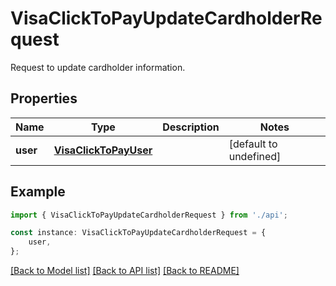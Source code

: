 # VisaClickToPayUpdateCardholderRequest

Request to update cardholder information.

## Properties

Name | Type | Description | Notes
------------ | ------------- | ------------- | -------------
**user** | [**VisaClickToPayUser**](VisaClickToPayUser.md) |  | [default to undefined]

## Example

```typescript
import { VisaClickToPayUpdateCardholderRequest } from './api';

const instance: VisaClickToPayUpdateCardholderRequest = {
    user,
};
```

[[Back to Model list]](../README.md#documentation-for-models) [[Back to API list]](../README.md#documentation-for-api-endpoints) [[Back to README]](../README.md)
